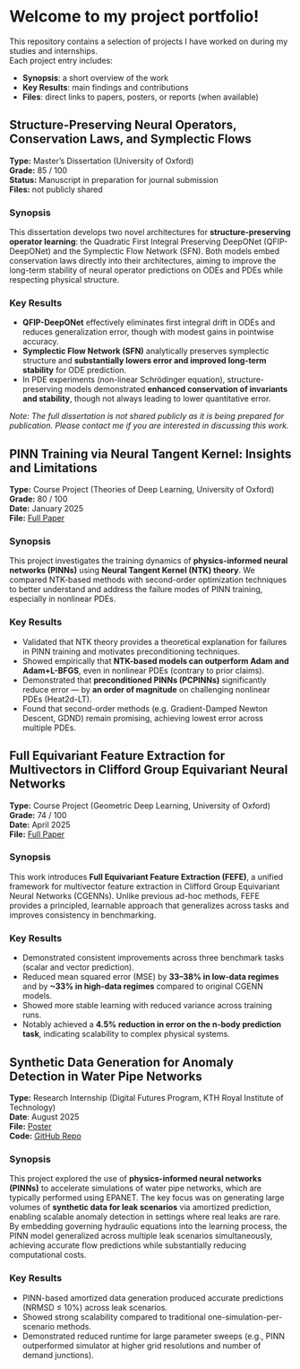 # Welcome to my project portfolio! 

This repository contains a selection of projects I have worked on during my studies and internships.  
Each project entry includes:
- **Synopsis**: a short overview of the work  
- **Key Results**: main findings and contributions  
- **Files**: direct links to papers, posters, or reports (when available)  

## Structure-Preserving Neural Operators, Conservation Laws, and Symplectic Flows

**Type:** Master’s Dissertation (University of Oxford)  
**Grade:** 85 / 100  
**Status:** Manuscript in preparation for journal submission  
**Files:** not publicly shared

### Synopsis
This dissertation develops two novel architectures for **structure-preserving operator learning**: the Quadratic First Integral Preserving DeepONet (QFIP-DeepONet) and the Symplectic Flow Network (SFN). Both models embed conservation laws directly into their architectures, aiming to improve the long-term stability of neural operator predictions on ODEs and PDEs while respecting physical structure.

### Key Results
- **QFIP-DeepONet** effectively eliminates first integral drift in ODEs and reduces generalization error, though with modest gains in pointwise accuracy.  
- **Symplectic Flow Network (SFN)** analytically preserves symplectic structure and **substantially lowers error and improved long-term stability** for ODE prediction.
- In PDE experiments (non-linear Schrödinger equation), structure-preserving models demonstrated **enhanced conservation of invariants and stability**, though not always leading to lower quantitative error.  

*Note: The full dissertation is not shared publicly as it is being prepared for publication. Please contact me if you are interested in discussing this work.*

## PINN Training via Neural Tangent Kernel: Insights and Limitations

**Type:** Course Project (Theories of Deep Learning, University of Oxford)  
**Grade:** 80 / 100  
**Date:** January 2025  
**File:** [Full Paper](https://github.com/johanslettengren/Research-Projects/blob/main/NeuralTangentKernel.pdf)

### Synopsis
This project investigates the training dynamics of **physics-informed neural networks (PINNs)** using **Neural Tangent Kernel (NTK) theory**. We compared NTK-based methods with second-order optimization techniques to better understand and address the failure modes of PINN training, especially in nonlinear PDEs.


### Key Results
- Validated that NTK theory provides a theoretical explanation for failures in PINN training and motivates preconditioning techniques.  
- Showed empirically that **NTK-based models can outperform Adam and Adam+L-BFGS**, even in nonlinear PDEs (contrary to prior claims).  
- Demonstrated that **preconditioned PINNs (PCPINNs)** significantly reduce error — by **an order of magnitude** on challenging nonlinear PDEs (Heat2d-LT).  
- Found that second-order methods (e.g. Gradient-Damped Newton Descent, GDND) remain promising, achieving lowest error across multiple PDEs.

## Full Equivariant Feature Extraction for Multivectors in Clifford Group Equivariant Neural Networks

**Type:** Course Project (Geometric Deep Learning, University of Oxford)  
**Grade:** 74 / 100  
**Date:** April 2025  
**File:** [Full Paper](https://github.com/johanslettengren/Research-Projects/blob/main/FEFE-CGENN.pdf)

### Synopsis
This work introduces **Full Equivariant Feature Extraction (FEFE)**, a unified framework for multivector feature extraction in Clifford Group Equivariant Neural Networks (CGENNs). Unlike previous ad-hoc methods, FEFE provides a principled, learnable approach that generalizes across tasks and improves consistency in benchmarking.

### Key Results
- Demonstrated consistent improvements across three benchmark tasks (scalar and vector prediction).  
- Reduced mean squared error (MSE) by **33–38% in low-data regimes** and by **~33% in high-data regimes** compared to original CGENN models.  
- Showed more stable learning with reduced variance across training runs.  
- Notably achieved a **4.5% reduction in error on the n-body prediction task**, indicating scalability to complex physical systems.  

## Synthetic Data Generation for Anomaly Detection in Water Pipe Networks

**Type:** Research Internship (Digital Futures Program, KTH Royal Institute of Technology)  
**Date**: August 2025  
**File:** [Poster](SyntheticDataGeneration.pdf)  
**Code:** [GitHub Repo](https://github.com/johanslettengren/synthetic-anomaly-generation)

### Synopsis
This project explored the use of **physics-informed neural networks (PINNs)** to accelerate simulations of water pipe networks, which are typically performed using EPANET. The key focus was on generating large volumes of **synthetic data for leak scenarios** via amortized prediction, enabling scalable anomaly detection in settings where real leaks are rare. By embedding governing hydraulic equations into the learning process, the PINN model generalized across multiple leak scenarios simultaneously, achieving accurate flow predictions while substantially reducing computational costs.

### Key Results
- PINN-based amortized data generation produced accurate predictions (NRMSD ≤ 10%) across leak scenarios.  
- Showed strong scalability compared to traditional one-simulation-per-scenario methods.  
- Demonstrated reduced runtime for large parameter sweeps (e.g., PINN outperformed simulator at higher grid resolutions and number of demand junctions).  
